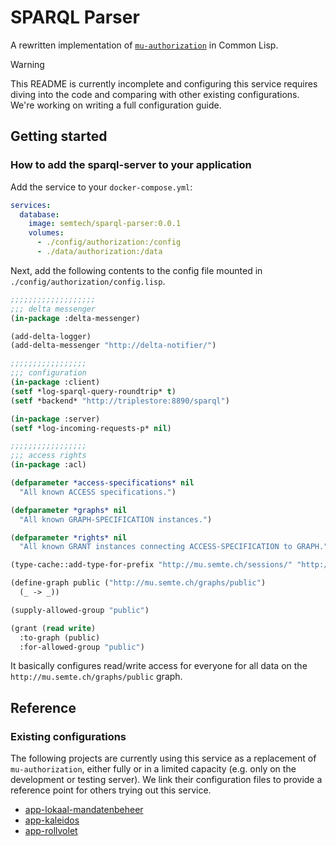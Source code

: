 # SPARQL Parser

A rewritten implementation of [`mu-authorization`](https://github.com/mu-semtech/mu-authorization) in Common Lisp.

> [!WARNING]
> This README is currently incomplete and configuring this service requires diving into the code and comparing with other existing configurations.
> We're working on writing a full configuration guide.

## Getting started
### How to add the sparql-server to your application
Add the service to your `docker-compose.yml`:
```yaml
services:
  database:
    image: semtech/sparql-parser:0.0.1
    volumes:
      - ./config/authorization:/config
      - ./data/authorization:/data
```

Next, add the following contents to the config file mounted in `./config/authorization/config.lisp`.
```lisp
;;;;;;;;;;;;;;;;;;;
;;; delta messenger
(in-package :delta-messenger)

(add-delta-logger)
(add-delta-messenger "http://delta-notifier/")

;;;;;;;;;;;;;;;;;
;;; configuration
(in-package :client)
(setf *log-sparql-query-roundtrip* t)
(setf *backend* "http://triplestore:8890/sparql")

(in-package :server)
(setf *log-incoming-requests-p* nil)

;;;;;;;;;;;;;;;;;
;;; access rights
(in-package :acl)

(defparameter *access-specifications* nil
  "All known ACCESS specifications.")

(defparameter *graphs* nil
  "All known GRAPH-SPECIFICATION instances.")

(defparameter *rights* nil
  "All known GRANT instances connecting ACCESS-SPECIFICATION to GRAPH.")

(type-cache::add-type-for-prefix "http://mu.semte.ch/sessions/" "http://mu.semte.ch/vocabularies/session/Session")

(define-graph public ("http://mu.semte.ch/graphs/public")
  (_ -> _))

(supply-allowed-group "public")

(grant (read write)
  :to-graph (public)
  :for-allowed-group "public")
```

It basically configures read/write access for everyone for all data on the `http://mu.semte.ch/graphs/public` graph.

## Reference
### Existing configurations

The following projects are currently using this service as a replacement of
`mu-authorization`, either fully or in a limited capacity (e.g. only on the
development or testing server). We link their configuration files to provide
a reference point for others trying out this service.

- [app-lokaal-mandatenbeheer](https://github.com/lblod/app-lokaal-mandatenbeheer/blob/master/config/cl-authorization/config.lisp)
- [app-kaleidos](https://github.com/kanselarij-vlaanderen/app-kaleidos/blob/development/config/new-authorization/config.lisp)
- [app-rollvolet](https://github.com/rollvolet/app-crm/blob/feature/next-mu-auth/config/cl-authorization/config.lisp)
